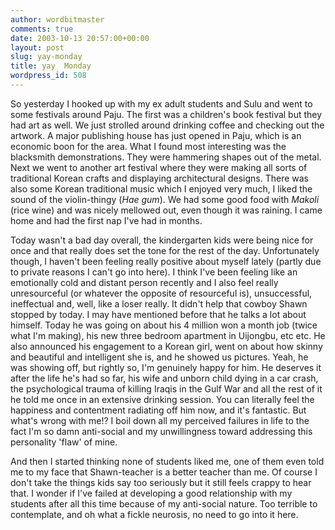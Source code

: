```yaml
---
author: wordbitmaster
comments: true
date: 2003-10-13 20:57:00+00:00
layout: post
slug: yay-monday
title: yay  Monday
wordpress_id: 508
---
```


So yesterday I hooked up with my ex adult students and Sulu and went to some festivals around Paju. The first was a children's book festival but they had art as well. We just strolled around drinking coffee and checking out the artwork. A major publishing house has just opened in Paju, which is an economic boon for the area. What I found most interesting was the blacksmith demonstrations. They were hammering shapes out of the metal. Next we went to another art festival where they were making all sorts of traditional Korean crafts and displaying architectural designs. There was also some Korean traditional music which I enjoyed very much, I liked the sound of the violin-thingy (_Hae gum_). We had some good food with _Makoli_ (rice wine) and was nicely mellowed out, even though it was raining. I came home and had the first nap I've had in months.

Today wasn't a bad day overall, the kindergarten kids were being nice for once and that really does set the tone for the rest of the day. Unfortunately though, I haven't been feeling really positive about myself lately (partly due to private reasons I can't go into here). I think I've been feeling like an emotionally cold and distant person recently and I also feel really unresourceful (or whatever the opposite of resourceful is), unsuccessful, ineffectual and, well, like a loser really. It didn't help that cowboy Shawn stopped by today. I may have mentioned before that he talks a lot about himself. Today he was going on about his 4 million won a month job (twice what I'm making), his new three bedroom apartment in Uijongbu, etc etc. He also announced his engagement to a Korean girl, went on about how skinny and beautiful and intelligent she is, and he showed us pictures. Yeah, he was showing off, but rightly so, I'm genuinely happy for him. He deserves it after the life he's had so far, his wife and unborn child dying in a car crash, the psychological trauma of killing Iraqis in the Gulf War and all the rest of it he told me once in an extensive drinking session. You can literally feel the happiness and contentment radiating off him now, and it's fantastic. But what's wrong with me!? I boil down all my perceived failures in life to the fact I'm so damn anti-social and my unwillingness toward addressing this personality 'flaw' of mine.   

And then I started thinking none of students liked me, one of them even told me to my face that Shawn-teacher is a better teacher than me. Of course I don't take the things kids say too seriously but it still feels crappy to hear that. I wonder if I've failed at developing a good relationship with my students after all this time because of my anti-social nature. Too terrible to contemplate, and oh what a fickle neurosis, no need to go into it here.
